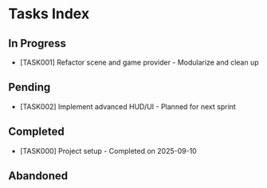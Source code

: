 # Tasks Index

## In Progress
- [TASK001] Refactor scene and game provider - Modularize and clean up

## Pending
- [TASK002] Implement advanced HUD/UI - Planned for next sprint

## Completed
- [TASK000] Project setup - Completed on 2025-09-10

## Abandoned
